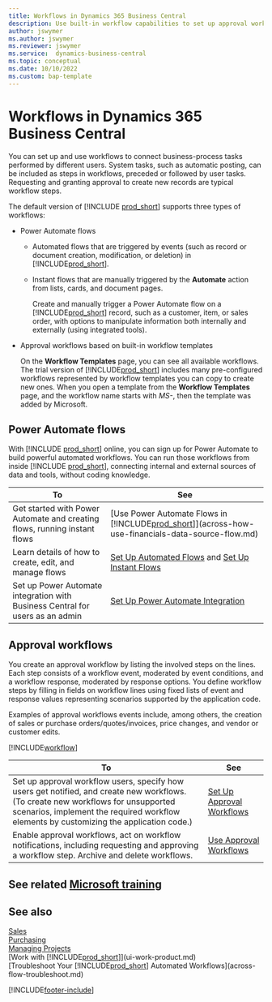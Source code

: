 ```yaml
---
title: Workflows in Dynamics 365 Business Central
description: Use built-in workflow capabilities to set up approval workflows to supplement automated workflows based on Power Automate. You can set up steps to assign tasks to different people as part of different business-process tasks. 
author: jswymer
ms.author: jswymer
ms.reviewer: jswymer
ms.service:  dynamics-business-central
ms.topic: conceptual
ms.date: 10/10/2022
ms.custom: bap-template 
---
```

# Workflows in Dynamics 365 Business Central

You can set up and use workflows to connect business-process tasks performed by different users. System tasks, such as automatic posting, can be included as steps in workflows, preceded or followed by user tasks. Requesting and granting approval to create new records are typical workflow steps.

The default version of [!INCLUDE [prod_short](includes/prod_short.md)] supports three types of workflows:
  
* Power Automate flows

  * Automated flows that are triggered by events (such as record or document creation, modification, or deletion) in [!INCLUDE[prod_short](includes/prod_short.md)].
  * Instant flows that are manually triggered by the **Automate** action from lists, cards, and document pages. 

    Create and manually trigger a Power Automate flow on a [!INCLUDE[prod_short](includes/prod_short.md)] record, such as a customer, item, or sales order, with options to manipulate information both internally and externally (using integrated tools).

* Approval workflows based on built-in workflow templates

  On the **Workflow Templates** page, you can see all available workflows. The trial version of [!INCLUDE[prod_short](includes/prod_short.md)] includes many pre-configured workflows represented by workflow templates you can copy to create new ones. When you open a template from the **Workflow Templates** page, and the workflow name starts with *MS-*, then the template was added by Microsoft.

## Power Automate flows

With [!INCLUDE [prod_short](includes/prod_short.md)] online, you can sign up for Power Automate to build powerful automated workflows. You can run those workflows from inside [!INCLUDE [prod_short](includes/prod_short.md)], connecting internal and external sources of data and tools, without coding knowledge.

|**To** |**See**|
|-------|-------|
|Get started with Power Automate and creating flows, running  instant flows|[Use Power Automate Flows in [!INCLUDE[prod_short](includes/prod_short.md)]](across-how-use-financials-data-source-flow.md)|
|Learn details of how to create, edit, and manage flows|[Set Up Automated Flows](/dynamics365/business-central/dev-itpro/powerplatform/automate-workflows) and [Set Up Instant Flows](/dynamics365/business-central/dev-itpro/powerplatform/instant-flows)|
|Set up Power Automate integration with Business Central for users as an admin|[Set Up Power Automate Integration](/dynamics365/business-central/dev-itpro/powerplatform/power-automate-setup)|

## Approval workflows

You create an approval workflow by listing the involved steps on the lines. Each step consists of a workflow event, moderated by event conditions, and a workflow response, moderated by response options. You define workflow steps by filling in fields on workflow lines using fixed lists of event and response values representing scenarios supported by the application code.<!--What are the "values"? Can we give an example?-->

Examples of approval workflows events include, among others, the creation of sales or purchase orders/quotes/invoices, price changes, and vendor or customer edits.

[!INCLUDE[workflow](includes/workflow.md)]

| **To** | **See** |
|--|--|
| Set up approval workflow users, specify how users get notified, and create new workflows. (To create new workflows for unsupported scenarios, implement the required workflow elements by customizing the application code.) | [Set Up Approval Workflows](across-set-up-workflows.md) |
| Enable approval workflows, act on workflow notifications, including requesting and approving a workflow step. Archive and delete workflows. | [Use Approval Workflows](across-use-workflows.md) |

<!--
| Integrate company data with Power Automate workflows, using both internal and external sources and events to create and automate tasks or workflows. | [Use Power Automate Flows in [!INCLUDE[prod_short](includes/prod_short.md)]](across-how-use-financials-data-source-flow.md) |-->

## See related [Microsoft training](/training/modules/create-workflows/)

## See also

[Sales](sales-manage-sales.md)  
[Purchasing](purchasing-manage-purchasing.md)  
[Managing Projects](projects-manage-projects.md)  
[Work with [!INCLUDE[prod_short](includes/prod_short.md)]](ui-work-product.md)  
[Troubleshoot Your [!INCLUDE[prod_short](includes/prod_short.md)] Automated Workflows](across-flow-troubleshoot.md)  


[!INCLUDE[footer-include](includes/footer-banner.md)]

